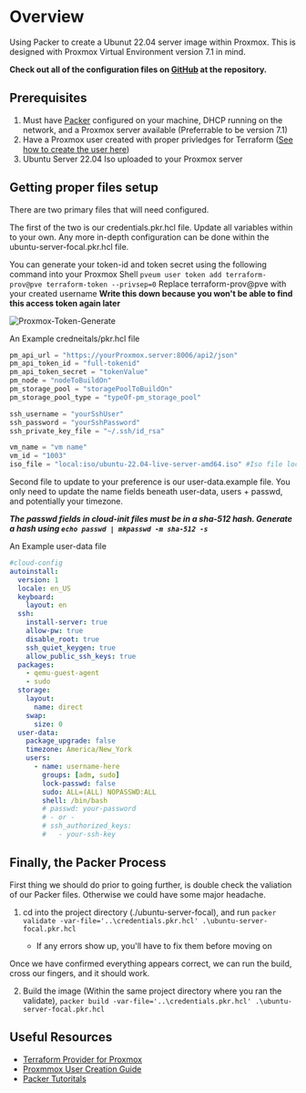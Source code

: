 # Overview
Using Packer to create a Ubunut 22.04 server image within Proxmox. This is designed with Proxmox Virtual Environment version 7.1 in mind.

**Check out all of the configuration files on [GitHub](https://github.com/Cinderblook/tacklebox/tree/main/Packer/Proxmox/packer-iso-ubuntu) at the repository.**

## Prerequisites 

1. Must have [Packer](https://learn.hashicorp.com/tutorials/packer/get-started-install-cli) configured on your machine, DHCP running on the network, and a Proxmox server available (Preferrable to be version 7.1)
2. Have a Proxmox user created with proper privledges for Terraform ([See how to create the user here](https://www.cinderblook.com/blog/terraform-proxmox-vm-deploy/))
3. Ubuntu Server 22.04 Iso uploaded to your Proxmox server

## Getting proper files setup
There are two primary files that will need configured. 

The first of the two is our credentials.pkr.hcl file. Update all variables within to your own. Any more in-depth configuration can be done within the ubuntu-server-focal.pkr.hcl file.

You can generate your token-id and token secret using the following command into your Proxmox Shell `pveum user token add terraform-prov@pve terraform-token --privsep=0` Replace terraform-prov@pve with your created username **Write this down because you won't be able to find this access token again later**

![Proxmox-Token-Generate](/examples/ProxmoxPacker-Example1.png "proxmoxpacker-example1")

An Example credneitals/pkr.hcl file

```tf
pm_api_url = "https://yourProxmox.server:8006/api2/json"
pm_api_token_id = "full-tokenid" 
pm_api_token_secret = "tokenValue"
pm_node = "nodeToBuildOn"
pm_storage_pool = "storagePoolToBuildOn"
pm_storage_pool_type = "typeOf-pm_storage_pool"

ssh_username = "yourSshUser"
ssh_password = "yourSshPassword"
ssh_private_key_file = "~/.ssh/id_rsa"

vm_name = "vm name"
vm_id = "1003"
iso_file = "local:iso/ubuntu-22.04-live-server-amd64.iso" #Iso file location on your proxmox
```

Second file to update to your preference is our user-data.example file. You only need to update the name fields beneath user-data, users + passwd, and potentially your timezone.

***The passwd fields in cloud-init files must be in a sha-512 hash. Generate a hash using `echo passwd | mkpasswd -m sha-512 -s `***

An Example user-data file

```yaml
#cloud-config
autoinstall:
  version: 1
  locale: en_US
  keyboard:
    layout: en
  ssh:
    install-server: true
    allow-pw: true
    disable_root: true
    ssh_quiet_keygen: true
    allow_public_ssh_keys: true
  packages:
    - qemu-guest-agent
    - sudo
  storage:
    layout:
      name: direct
    swap:
      size: 0
  user-data:
    package_upgrade: false
    timezone: America/New_York
    users:
      - name: username-here
        groups: [adm, sudo]
        lock-passwd: false
        sudo: ALL=(ALL) NOPASSWD:ALL
        shell: /bin/bash
        # passwd: your-password
        # - or -
        # ssh_authorized_keys:
        #   - your-ssh-key
```


## Finally, the Packer Process
First thing we should do prior to going further, is double check the valiation of our Packer files. Otherwise we could have some major headache. 

1. cd into the project directory (./ubuntu-server-focal), and run `packer validate -var-file='..\credentials.pkr.hcl' .\ubuntu-server-focal.pkr.hcl`

    -  If any errors show up, you'll have to fix them before moving on

Once we have confirmed everything appears correct, we can run the build, cross our fingers, and it should work. 

2. Build the image (Within the same project directory where you ran the validate), `packer build -var-file='..\credentials.pkr.hcl' .\ubuntu-server-focal.pkr.hcl`

## Useful Resources
* [Terraform Provider for Proxmox](https://registry.terraform.io/providers/Telmate/proxmox/latest/docs)
* [Proxmmox User Creation Guide](https://registry.terraform.io/providers/Telmate/proxmox/latest/docs)
* [Packer Tutoritals](https://learn.hashicorp.com/packer)